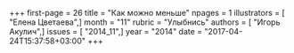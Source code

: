 +++
first-page = 26
title = "Как можно меньше"
npages = 1
illustrators = [ "Елена Цветаева",]
month = "11"
rubric = "Улыбнись"
authors = [ "Игорь Акулич",]
issues = [ "2014_11",]
year = "2014"
date = "2017-04-24T15:37:58+03:00"
+++
